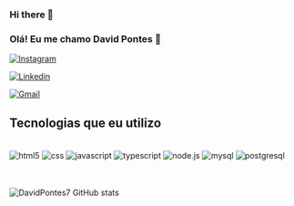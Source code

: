 ### Hi there 👋

### Olá! Eu me chamo David Pontes 👋

[![Instagram](https://img.shields.io/badge/Instagram-E4405F?style=for-the-badge&logo=instagram&logoColor=white)](https://www.instagram.com/david_pontes10/)

[![Linkedin](https://img.shields.io/badge/LinkedIn-0077B5?style=for-the-badge&logo=linkedin&logoColor=white)](https://www.linkedin.com/in/david-pontes-de-jesus-3b7430277/)

[![Gmail](https://img.shields.io/badge/Gmail-D14836?style=for-the-badge&logo=gmail&logoColor=white)](https://mail.google.com/mail/u/0/?pli=1#inbox?compose=GTvVlcRwQMHjWnlTCTmxlTHjZtVZWlqDDZXVljQwXmZsTqGDfgnjVpbDjxtbwFPqKRjLzCRjRTnGX)


## Tecnologias que eu utilizo
<div style="display: inline_block"><br/>
<img align="center" alt="html5" src="https://img.shields.io/badge/HTML5-E34F26?style=for-the-badge&logo=html5&logoColor=white">
<img align="center" alt="css" src="https://img.shields.io/badge/CSS3-1572B6?style=for-the-badge&logo=css3&logoColor=white">
<img align="center" alt="javascript" src="https://img.shields.io/badge/JavaScript-323330?style=for-the-badge&logo=javascript&logoColor=F7DF1E">
<img align="center" alt="typescript" src="https://img.shields.io/badge/TypeScript-007ACC?style=for-the-badge&logo=typescript&logoColor=white">
<img align="center" alt="node.js" src="https://img.shields.io/badge/Node.js-43853D?style=for-the-badge&logo=node.js&logoColor=white">
<img align="center" alt="mysql" src="https://img.shields.io/badge/MySQL-00000F?style=for-the-badge&logo=mysql&logoColor=white">
<img align="center" alt="postgresql" src="https://img.shields.io/badge/PostgreSQL-316192?style=for-the-badge&logo=postgresql&logoColor=white">
</div><br><br>

![DavidPontes7 GitHub stats](https://github-readme-stats.vercel.app/api?username=DavidPontes7&show_icons=true&theme=dracula)
